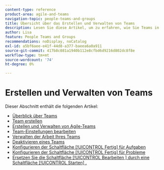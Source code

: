```yaml
---
content-type: reference
product-area: agile-and-teams
navigation-topic: people-teams-and-groups
title: Übersicht über das Erstellen und Verwalten von Teams
description: Lesen Sie diese Artikel, um zu erfahren, wie Sie Teams in Adobe Workfront erstellen und verwalten.
author: Lisa
feature: People Teams and Groups
recommendations: noDisplay, noCatalog
exl-id: a5bf6aee-e41f-44d8-a377-baeea6a0a911
source-git-commit: 417b8c081a1940b112e8cfbd6d9216d802dc8f8e
workflow-type: tm+mt
source-wordcount: '74'
ht-degree: 0%

---
```


# Erstellen und Verwalten von Teams

Dieser Abschnitt enthält die folgenden Artikel:

* [Überblick über Teams](../../people-teams-and-groups/create-and-manage-teams/teams-overview.md)
* [Team erstellen](../../people-teams-and-groups/create-and-manage-teams/create-a-team.md)
* [Erstellen und Verwalten von Agile-Teams](../../people-teams-and-groups/create-and-manage-teams/create-and-manage-agile-teams.md)
* [Team-Einstellungen bearbeiten](../../people-teams-and-groups/create-and-manage-teams/edit-team-settings.md)
* [Verwalten der Arbeit Ihres Teams](../../people-teams-and-groups/create-and-manage-teams/manage-what-your-team-is-working-on.md)
* [Deaktivieren eines Teams](../../people-teams-and-groups/create-and-manage-teams/deactivate-a-team.md)
* [Konfigurieren der Schaltfläche [!UICONTROL Fertig] für Aufgaben](../../people-teams-and-groups/create-and-manage-teams/configure-the-done-button-for-tasks.md)
* [Konfigurieren der Schaltfläche [!UICONTROL Fertig] für Probleme](../../people-teams-and-groups/create-and-manage-teams/configure-the-done-button-for-issues.md)
* [Ersetzen Sie die Schaltfläche [!UICONTROL Bearbeiten ] durch eine Schaltfläche [!UICONTROL Starten] .](../../people-teams-and-groups/create-and-manage-teams/work-on-it-button-to-start-button.md)
